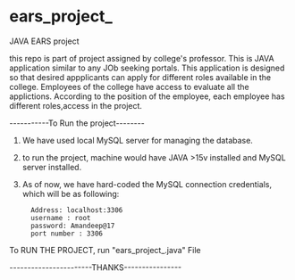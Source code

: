 # ears_project_
JAVA EARS project


this repo is part of project assigned by college's professor.
This is JAVA application similar to any JOb seeking portals.
This application is designed so that desired appplicants can apply for different roles available in the college.
Employees of the college have access to evaluate all the applictions.
According to the position of the employee, each employee has different roles,access in the project.


-----------To Run the project--------
1. We have used local MySQL server for managing the database.
2. to run the project, machine would have JAVA >15v installed and MySQL server installed.
3. As of now, we have hard-coded the MySQL connection credentials, which will be as following:

         Address: localhost:3306
         username : root
         password: Amandeep@17
         port number : 3306


To RUN THE PROJECT, run "ears_project_.java" File 


-----------------------THANKS----------------
